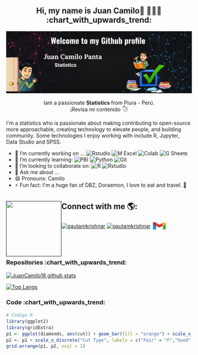 
<h2 align="center"> Hi, my name is Juan Camilo👋 👨🏻‍💻 :chart_with_upwards_trend: </h2>

![me](https://github.com/JuanCamilo18/JuanCamilo18/blob/main/imagenes/bannerjc.png)

<p align="center"> Iam a passionate <strong> Statistics </strong> from Piura - Perú. <br />¡Revisa mi contenido 👇!</p>

  
I'm a statistics who is passionate about making contributing to open-source more approachable, creating technology to elevate people, and building community. Some technologies I enjoy working with include R, Jupyter, Data Studio and SPSS. 


- 🔭 I’m currently working on ...
![Rstudio](https://img.shields.io/badge/-Rstudio-white?style=plastic&logo=Rstudio)
![M Excel](https://img.shields.io/badge/-Excel-green?style=plastic&logo=microsoftexcel)
![Colab](https://img.shields.io/badge/-Colab-black?style=plastic&logo=googlecolab)
![G Sheets](https://img.shields.io/badge/-Sheets-white?style=plastic&logo=googlesheets)
- 🌱 I’m currently learning:
![PBI](https://img.shields.io/badge/-PBI-%20black?style=plastic&logo=power-bi)
![Python](https://img.shields.io/badge/-Python-yellow?style=plastic&logo=Python)
![Git](https://img.shields.io/badge/-Git-black?style=plastic&logo=git)
- 👯 I’m looking to collaborate on:
![R](https://img.shields.io/badge/-R-blue?style=plastic&logo=R)
![Rstudio](https://img.shields.io/badge/-Rstudio-white?style=plastic&logo=Rstudio)
- 💬 Ask me about ...
- 😄 Pronouns: Camilo 
- ⚡ Fun fact: I'm a huge fan of DBZ, Doraemon, I love to eat and travel. :100:

## Connect with me 🌎: <a href=""><img align="left" width="150" height="150" src="https://github.com/JuanCamilo18/JuanCamilo18/blob/main/imagenes/BitmajoV-unscreen.gif"></a>

<p align="left">
<a href="https://twitter.com/JuanCamiloP118" target="blank"><img align="center" src="https://raw.githubusercontent.com/rahuldkjain/github-profile-readme-generator/master/src/images/icons/Social/twitter.svg" alt="gautamkrishnar" height="30" width="40" /></a>
<a href="https://linkedin.com/in/gautamkrishnar" target="blank"><img align="center" src="https://raw.githubusercontent.com/rahuldkjain/github-profile-readme-generator/master/src/images/icons/Social/facebook.svg" alt="gautamkrishnar" height="30" width="40" /></a>
<a href="https://instagram.com/gautamkrishnar" target="blank"><img align="center" src="https://raw.githubusercontent.com/rahuldkjain/github-profile-readme-generator/master/src/images/icons/Social/gmail.svg" alt="gautamkrishnar" height="30" width="40" /></a>
<br />
<br />
<br />
<br />
 
 <h3 align="left"> Repositories :chart_with_upwards_trend: </h3>
 
[![JuanCamilo18 github stats](https://github-readme-stats.vercel.app/api?username=JuanCamilo18&show_icons=true&theme=merko)](https://github.com/JuanCamilo18)

[![Top Langs](https://github-readme-stats.vercel.app/api/top-langs/?username=JuanCamilo18&layout=compact&theme=merko)](https://github.com/JuanCamilo18/github-readme-stats)

<h3 align="left"> Code :chart_with_upwards_trend: </h3>

```R
# Codigo R
library(ggplot2)
library(gridExtra)
p1 <- ggplot(diamonds, aes(cut)) + geom_bar(fill = "orange") + scale_x_discrete("Cut")
p2 <- p1 + scale_x_discrete("Cut Type", labels = c("Fair" = "F","Good" = "G", "Very Good" = "VG","Premium" = "P","Ideal" = "I"))
grid.arrange(p1, p2, ncol = 2)
```

<!--
comentarios
[![JuanCamilo18 github stats](https://github-readme-stats.vercel.app/api?username=JuanCamilo18&theme=dark&show_icons=true)](https://github.com/JuanCamilo18)
---
[![Gmail Badge](https://img.shields.io/badge/-samujjwaal.dey@acuitybrands.com-c14438?style=flat&logo=Gmail&logoColor=white)](mailto:samujjwaal.dey@acuitybrands.com "Connect via Email")
[![Linkedin Badge](https://img.shields.io/badge/-Samujjwaal%20Dey-0072b1?style=flat&logo=Linkedin&logoColor=white)](https://www.linkedin.com/in/samujjwaal/ "Connect on LinkedIn")
[![Telegram Badge](https://img.shields.io/badge/-@daftdey-0088CC?style=flat&logo=Telegram&logoColor=white)](https://t.me/daftdey "Contact on Telegram")
[![Twitter Badge](https://img.shields.io/badge/-@samujjwaal-00acee?style=flat&logo=Twitter&logoColor=white)](https://twitter.com/intent/follow?screen_name=samujjwaal "Follow on Twitter")
[![Messenger Badge](https://img.shields.io/badge/-Messenger-0078FF?style=flat&logo=Messenger&logoColor=white)](https://m.me/samujjwaal "Connect on Facebook")
-->
